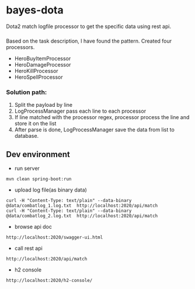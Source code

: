 bayes-dota
==========
Dota2 match logfile processor to get the specific data using rest api. 


### 
Based on the task description, I have found the pattern. Created four processors. 
- HeroBuyItemProcessor
- HeroDamageProcessor
- HeroKillProcessor
- HeroSpellProcessor

### Solution path:
1. Split the payload by line
2. LogProcessManager pass each line to each processor
3. If line matched with the processor regex, processor process the line and store it on the list
4. After parse is done, LogProcessManager save the data from list to database.



## Dev environment
- run server
```
mvn clean spring-boot:run 
```

- upload log file(as binary data)
```
curl -H "Content-Type: text/plain" --data-binary @data/combatlog_1.log.txt  http://localhost:2020/api/match
curl -H "Content-Type: text/plain" --data-binary @data/combatlog_2.log.txt  http://localhost:2020/api/match
```

- browse api doc
```
http://localhost:2020/swagger-ui.html
```
- call rest api
```
http://localhost:2020/api/match
```

- h2 console
````
http://localhost:2020/h2-console/
````
